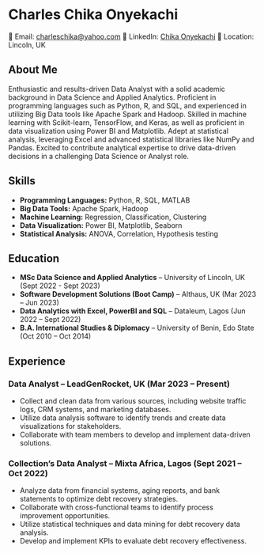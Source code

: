 # Charles Chika Onyekachi

📧 Email: charleschika@yahoo.com
📱 LinkedIn: [Chika Onyekachi](https://www.linkedin.com/in/yourlinkedinprofile)
📍 Location: Lincoln, UK

## About Me

Enthusiastic and results-driven Data Analyst with a solid academic background in Data Science and Applied Analytics. Proficient in programming languages such as Python, R, and SQL, and experienced in utilizing Big Data tools like Apache Spark and Hadoop. Skilled in machine learning with Scikit-learn, TensorFlow, and Keras, as well as proficient in data visualization using Power BI and Matplotlib. Adept at statistical analysis, leveraging Excel and advanced statistical libraries like NumPy and Pandas. Excited to contribute analytical expertise to drive data-driven decisions in a challenging Data Science or Analyst role.

## Skills

- **Programming Languages:** Python, R, SQL, MATLAB
- **Big Data Tools:** Apache Spark, Hadoop
- **Machine Learning:** Regression, Classification, Clustering
- **Data Visualization:** Power BI, Matplotlib, Seaborn
- **Statistical Analysis:** ANOVA, Correlation, Hypothesis testing

## Education

- **MSc Data Science and Applied Analytics** – University of Lincoln, UK (Sept 2022 - Sept 2023)
- **Software Development Solutions (Boot Camp)** – Althaus, UK (Mar 2023 – Jun 2023)
- **Data Analytics with Excel, PowerBI and SQL** – Dataleum, Lagos (Jun 2022 – Sept 2022)
- **B.A. International Studies & Diplomacy** – University of Benin, Edo State (Oct 2010 – Oct 2014)

## Experience

### Data Analyst – LeadGenRocket, UK (Mar 2023 – Present)

- Collect and clean data from various sources, including website traffic logs, CRM systems, and marketing databases.
- Utilize data analysis software to identify trends and create data visualizations for stakeholders.
- Collaborate with team members to develop and implement data-driven solutions.

### Collection’s Data Analyst – Mixta Africa, Lagos (Sept 2021 – Oct 2022)

- Analyze data from financial systems, aging reports, and bank statements to optimize debt recovery strategies.
- Collaborate with cross-functional teams to identify process improvement opportunities.
- Utilize statistical techniques and data mining for debt recovery data analysis.
- Develop and implement KPIs to evaluate debt recovery effectiveness.

